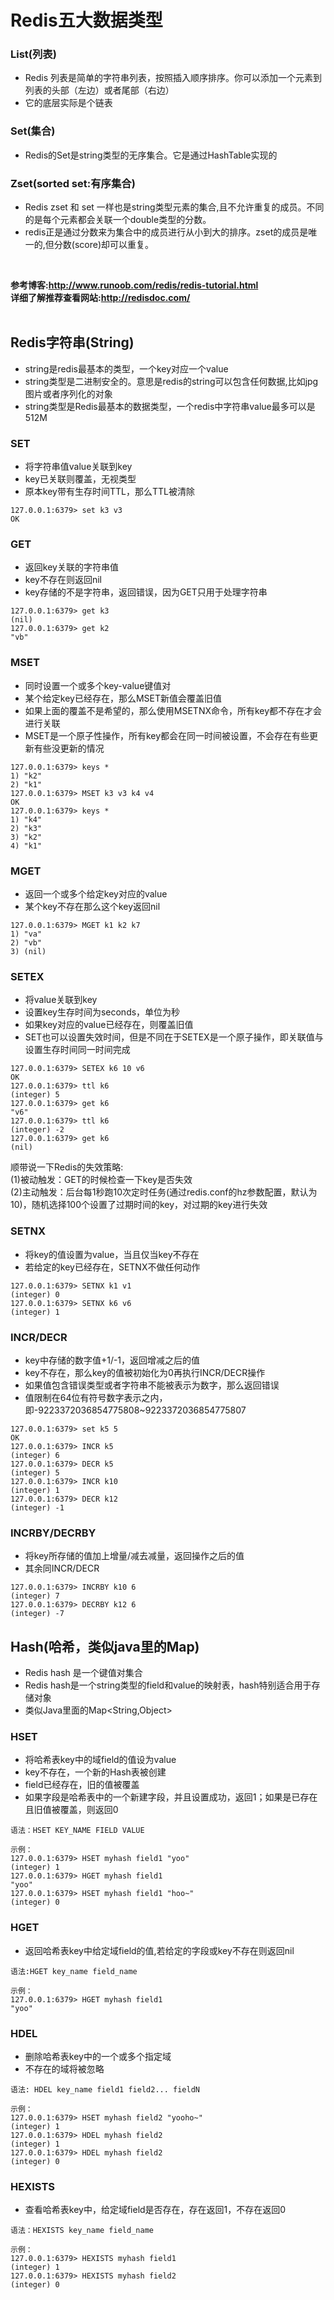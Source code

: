 # Redis五大数据类型

### List(列表)
* Redis 列表是简单的字符串列表，按照插入顺序排序。你可以添加一个元素到列表的头部（左边）或者尾部（右边）
* 它的底层实际是个链表

### Set(集合)
* Redis的Set是string类型的无序集合。它是通过HashTable实现的

### Zset(sorted set:有序集合)
* Redis zset 和 set 一样也是string类型元素的集合,且不允许重复的成员。不同的是每个元素都会关联一个double类型的分数。
* redis正是通过分数来为集合中的成员进行从小到大的排序。zset的成员是唯一的,但分数(score)却可以重复。
<br>

<strong>参考博客:http://www.runoob.com/redis/redis-tutorial.html</strong><br>
<strong>详细了解推荐查看网站:http://redisdoc.com/</strong>
<br><br>

## Redis字符串(String)
* string是redis最基本的类型，一个key对应一个value
* string类型是二进制安全的。意思是redis的string可以包含任何数据,比如jpg图片或者序列化的对象 
* string类型是Redis最基本的数据类型，一个redis中字符串value最多可以是512M
### SET
* 将字符串值value关联到key
* key已关联则覆盖，无视类型
* 原本key带有生存时间TTL，那么TTL被清除
```
127.0.0.1:6379> set k3 v3
OK
```

### GET
* 返回key关联的字符串值
* key不存在则返回nil
* key存储的不是字符串，返回错误，因为GET只用于处理字符串
```
127.0.0.1:6379> get k3
(nil)
127.0.0.1:6379> get k2
"vb"
```

### MSET
* 同时设置一个或多个key-value键值对
* 某个给定key已经存在，那么MSET新值会覆盖旧值
* 如果上面的覆盖不是希望的，那么使用MSETNX命令，所有key都不存在才会进行关联
* MSET是一个原子性操作，所有key都会在同一时间被设置，不会存在有些更新有些没更新的情况
```
127.0.0.1:6379> keys *
1) "k2"
2) "k1"
127.0.0.1:6379> MSET k3 v3 k4 v4
OK
127.0.0.1:6379> keys *
1) "k4"
2) "k3"
3) "k2"
4) "k1"
```

### MGET
* 返回一个或多个给定key对应的value
* 某个key不存在那么这个key返回nil
```
127.0.0.1:6379> MGET k1 k2 k7
1) "va"
2) "vb"
3) (nil)
```

### SETEX
* 将value关联到key
* 设置key生存时间为seconds，单位为秒
* 如果key对应的value已经存在，则覆盖旧值
* SET也可以设置失效时间，但是不同在于SETEX是一个原子操作，即关联值与设置生存时间同一时间完成
```
127.0.0.1:6379> SETEX k6 10 v6
OK
127.0.0.1:6379> ttl k6
(integer) 5
127.0.0.1:6379> get k6
"v6"
127.0.0.1:6379> ttl k6
(integer) -2
127.0.0.1:6379> get k6
(nil)
```
顺带说一下Redis的失效策略:<br>
(1)被动触发：GET的时候检查一下key是否失效<br>
(2)主动触发：后台每1秒跑10次定时任务(通过redis.conf的hz参数配置，默认为10)，随机选择100个设置了过期时间的key，对过期的key进行失效

### SETNX
* 将key的值设置为value，当且仅当key不存在
* 若给定的key已经存在，SETNX不做任何动作
```
127.0.0.1:6379> SETNX k1 v1
(integer) 0
127.0.0.1:6379> SETNX k6 v6
(integer) 1
```

### INCR/DECR
* key中存储的数字值+1/-1，返回增减之后的值
* key不存在，那么key的值被初始化为0再执行INCR/DECR操作
* 如果值包含错误类型或者字符串不能被表示为数字，那么返回错误
* 值限制在64位有符号数字表示之内，即-9223372036854775808~9223372036854775807
```
127.0.0.1:6379> set k5 5
OK
127.0.0.1:6379> INCR k5
(integer) 6
127.0.0.1:6379> DECR k5
(integer) 5
127.0.0.1:6379> INCR k10
(integer) 1
127.0.0.1:6379> DECR k12
(integer) -1
```

### INCRBY/DECRBY
* 将key所存储的值加上增量/减去减量，返回操作之后的值
* 其余同INCR/DECR
```
127.0.0.1:6379> INCRBY k10 6
(integer) 7
127.0.0.1:6379> DECRBY k12 6
(integer) -7
```

## Hash(哈希，类似java里的Map)
* Redis hash 是一个键值对集合
* Redis hash是一个string类型的field和value的映射表，hash特别适合用于存储对象
* 类似Java里面的Map<String,Object>
### HSET 
* 将哈希表key中的域field的值设为value
* key不存在，一个新的Hash表被创建
* field已经存在，旧的值被覆盖
* 如果字段是哈希表中的一个新建字段，并且设置成功，返回1；如果是已存在且旧值被覆盖，则返回0
```
语法：HSET KEY_NAME FIELD VALUE 

示例：
127.0.0.1:6379> HSET myhash field1 "yoo"
(integer) 1
127.0.0.1:6379> HGET myhash field1
"yoo"
127.0.0.1:6379> HSET myhash field1 "hoo~"
(integer) 0
```

### HGET
* 返回哈希表key中给定域field的值,若给定的字段或key不存在则返回nil
```
语法:HGET key_name field_name

示例：
127.0.0.1:6379> HGET myhash field1
"yoo"
```

### HDEL
* 删除哈希表key中的一个或多个指定域
* 不存在的域将被忽略
```
语法: HDEL key_name field1 field2... fieldN

示例：
127.0.0.1:6379> HSET myhash field2 "yooho~"
(integer) 1
127.0.0.1:6379> HDEL myhash field2
(integer) 1
127.0.0.1:6379> HDEL myhash field2
(integer) 0
```

### HEXISTS
* 查看哈希表key中，给定域field是否存在，存在返回1，不存在返回0
```
语法：HEXISTS key_name field_name

示例：
127.0.0.1:6379> HEXISTS myhash field1
(integer) 1
127.0.0.1:6379> HEXISTS myhash field2
(integer) 0
```
